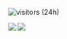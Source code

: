 ![visitors (24h)](https://visitor-badge.laobi.icu/badge?page_id=Saemselen.Saemselen)

<img align="left" src="https://github-readme-stats.vercel.app/api?username=Saemselen&count_private=true&show_icons=true&theme=dark" />
<img align="left" src="https://github-readme-stats.vercel.app/api/top-langs/?username=Saemselen&theme=dark&hide=html" />
